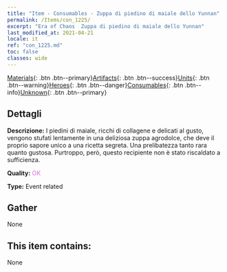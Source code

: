 ```yaml
---
title: "Item - Consumables - Zuppa di piedino di maiale dello Yunnan"
permalink: /Items/con_1225/
excerpt: "Era of Chaos  Zuppa di piedino di maiale dello Yunnan"
last_modified_at: 2021-04-21
locale: it
ref: "con_1225.md"
toc: false
classes: wide
---
```

 [Materials](/it/Items/){: .btn .btn--primary}[Artifacts](/it/Items/Artifacts/){: .btn .btn--success}[Units](/it/Items/Units/){: .btn .btn--warning}[Heroes](/it/Items/Heroes/){: .btn .btn--danger}[Consumables](/it/Items/Consumables/){: .btn .btn--info}[Unknown](/it/Items/Unknown/){: .btn .btn--primary}

## Dettagli
 **Descrizione:** I piedini di maiale, ricchi di collagene e delicati al gusto, vengono stufati lentamente in una deliziosa zuppa agrodolce, che deve il proprio sapore unico a una ricetta segreta. Una prelibatezza tanto rara quanto gustosa. Purtroppo, però, questo recipiente non è stato riscaldato a sufficienza.

 **Quality:** <span style="color: #DA70D6">OK</span>

 **Type:** Event related

## Gather

  None

## This item contains:

  None

